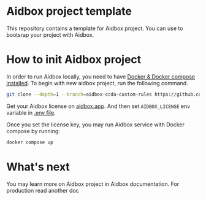 # Aidbox project template

This repository contains a template for Aidbox project. You can use to bootsrap your project with Aidbox.

# How to init Aidbox project

In order to run Aidbox locally, you need to have [Docker & Docker compose installed](https://docs.docker.com/engine/install/). To begin with new aidbox project, run the following command.

```sh
git clone --depth=1 --branch=aidbox-ccda-custom-rules https://github.com/Aidbox/aidbox-project-template.git aidbox-project && cd aidbox-project && rm -rf .git
```

Get your Aidbox license on [aidbox.app](https://aidbox.app/). And then set `AIDBOX_LICENSE` env variable in [.env file](.env#L1).

Once you set the license key, you may run Aidbox service with Docker compose by running:

``` sh
docker compose up
```

# What's next

You may learn more on Aidbox project in Aidbox documentation. For production read another doc
